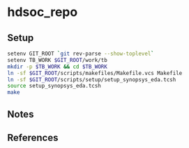 # hdsoc_repo

## Setup

```bash
setenv GIT_ROOT `git rev-parse --show-toplevel`
setenv TB_WORK $GIT_ROOT/work/tb
mkdir -p $TB_WORK && cd $TB_WORK
ln -sf $GIT_ROOT/scripts/makefiles/Makefile.vcs Makefile
ln -sf $GIT_ROOT/scripts/setup/setup_synopsys_eda.tcsh
source setup_synopsys_eda.tcsh
make
```

## Notes


## References
